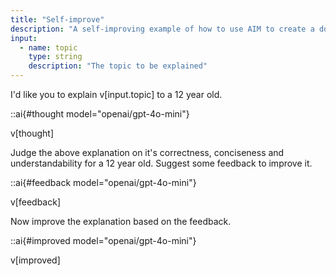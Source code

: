 ```yaml
---
title: "Self-improve"
description: "A self-improving example of how to use AIM to create a document."
input:
  - name: topic
    type: string
    description: "The topic to be explained"
---
```


I'd like you to explain v[input.topic] to a 12 year old.

::ai{#thought model="openai/gpt-4o-mini"}

v[thought]

Judge the above explanation on it's correctness, conciseness and understandability for a 12 year old. Suggest some feedback to improve it.

::ai{#feedback model="openai/gpt-4o-mini"}

v[feedback]

Now improve the explanation based on the feedback.

::ai{#improved model="openai/gpt-4o-mini"}

v[improved]
